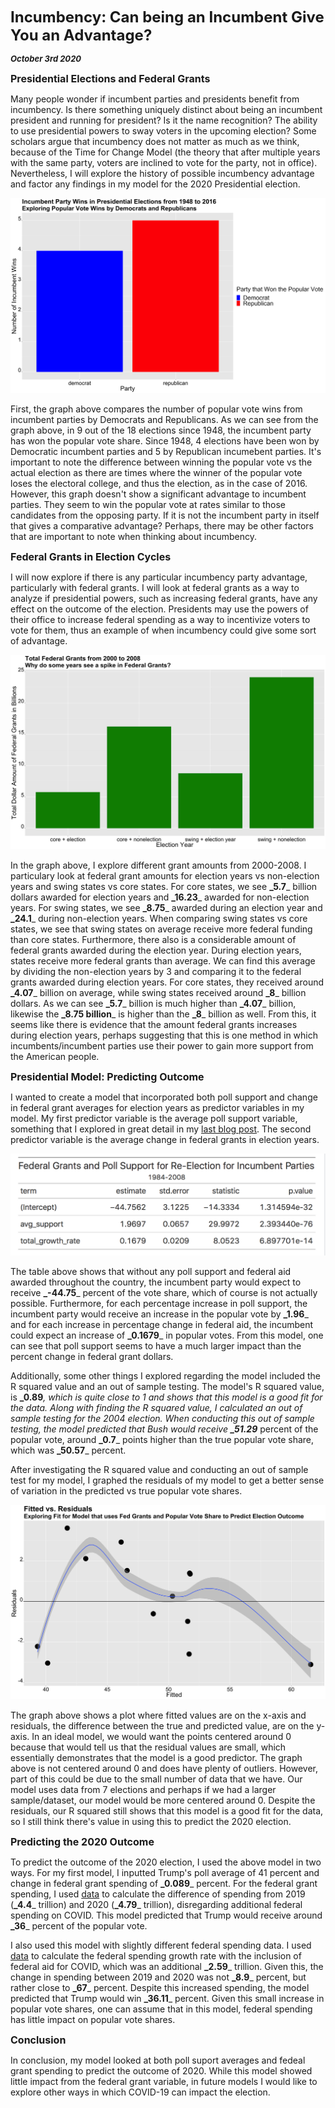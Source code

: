**<font size="5"> Incumbency: Can being an Incumbent Give You an Advantage? </font>**

_**<font size="2"> October 3rd 2020 </font>**_



**<font size="3"> Presidential Elections and Federal Grants  </font>**

Many people wonder if incumbent parties and presidents benefit from incumbency. Is there something uniquely distinct about being an incumbent president and running for president? Is it the name recognition? The ability to use presidential powers to sway voters in the upcoming election? Some scholars argue that incumbency does not matter as much as we think, because of the Time for Change Model (the theory that after multiple years with the same party, voters are inclined to vote for the party, not in office). Nevertheless, I will explore the history of possible incumbency advantage and factor any findings in my model for the 2020 Presidential election.


![Incumbent Federal Grants Historial](incumbent_historical.png)


First, the graph above compares the number of popular vote wins from incumbent parties by Democrats and Republicans. As we can see from the graph above, in 9 out of the 18 elections since 1948, the incumbent party has won the popular vote share. Since 1948, 4 elections have been won by Democratic incumbent parties and 5 by Republican incumebent parties. It's important to note the difference between winning the popular vote vs the actual election as there are times where the winner of the popular vote loses the electoral college, and thus the election, as in the case of 2016. However, this graph doesn't show a significant advantage to incumbent parties. They seem to win the popular vote at rates similar to those candidates from the opposing party. If it is not the incumbent party in itself that gives a comparative advantage? Perhaps, there may be other factors that are important to note when thinking about incumbency.




**<font size="3">  Federal Grants in Election Cycles </font>**



I will now explore if there is any particular incumbency party advantage, particularly with federal grants. I will look at federal grants as a way to analyze if presidential powers, such as increasing federal grants, have any effect on the outcome of the election. Presidents may use the powers of their office to increase federal spending as a way to incentivize voters to vote for them, thus an example of when incumbency could give some sort of advantage. 



![Incumbent Federal Grants in Election Cycles](incumbent_grants.png)


In the graph above, I explore different grant amounts from 2000-2008. I particulary look at federal grant amounts for election years vs non-election years and swing states vs core states. For core states, we see **_5.7**_ billion dollars awarded for election years and **_16.23**_ awarded for non-election years. For swing states, we see **_8.75**_ awarded during an election year and **_24.1**_ during non-election years.  When comparing swing states vs core states, we see that swing states on average receive more federal funding than core states. Furthermore, there also is a considerable amount of federal grants awarded during the election year. During election years, states receive more federal grants than average. We can find this average by dividing the non-election years by 3 and comparing it to the federal grants awarded during election years. For core states, they received  around **_4.07**_ billion on average, while swing states received around **_8**_ billion dollars. As we can see **_5.7**_ billion is much higher than **_4.07**_ billion, likewise the  **_8.75 billion**_ is higher than the **_8**_ billion as well. From this, it seems like there is evidence that the amount federal grants increases during election years, perhaps suggesting that this is one method in which incumbents/incumbent parties use their power to gain more support from the American people. 



**<font size="3">  Presidential Model: Predicting Outcome </font>**



I wanted to create a model that incorporated both poll support and change in federal grant averages for election years as predictor variables in my model. My first predictor variable is the average poll support variable, something that I explored in great detail in my [last blog post](https://fyohannes.github.io/Data_Elections/Poll.html).  The second predictor variable is the average change in federal grants in election years.


![Incumbency Table](incumbent_table.png)



The table above shows that without any poll support and federal aid awarded throughout the country, the incumbent party would expect to receive **_-44.75**_ percent of the vote share, which of course is not actually possible. Furthermore, for each percentage increase in poll support, the incumbent party would receive an increase in the popular vote by **_1.96**_ and for each increase in percentage change in federal aid, the incumbent could expect an increase of **_0.1679**_ in popular votes. From this model, one can see that poll support seems to have a much larger impact than the percent change in federal grant dollars. 

Additionally, some other things I explored regarding the model included the R squared value and an out of sample testing. The model's R squared value, is **_0.89**_, which is quite close to 1 and shows that this model is a good fit for the data. Along with finding the R squared value, I calculated an out of sample testing for the 2004 election. When conducting this out of sample testing, the model predicted that Bush would receive **_51.29**_ percent of the popular vote, around **_0.7**_ points higher than the true popular vote share, which was **_50.57**_ percent. 

After investigating the R squared value and conducting an out of sample test for my model, I graphed the residuals of my model to get a better sense of variation in the predicted vs true popular vote shares.


![Incumbent Federal Grants Residual Grants](incumbent_residuals.png)



The graph above shows a plot where fitted values are on the x-axis and residuals, the difference between the true and predicted value, are on the y-axis. In an ideal model, we would want the points centered around 0 because that would tell us that the residual values are small, which essentially demonstrates that the model is a good predictor. The graph above is not centered around 0 and does have plenty of outliers. However, part of this could be due to the small number of data that we have. Our model uses data from 7 elections and perhaps if we had a larger sample/dataset, our model would be more centered around 0. Despite the residuals, our R squared still shows that this model is a good fit for the data, so I still think there's value in using this to predict the 2020 election.



**<font size="3">  Predicting the 2020 Outcome </font>**


To predict the outcome of the 2020 election, I used the above model in two ways. For my first model, I inputted Trump's poll average of 41 percent and change in federal grant spending of **_0.089**_ percent. For the federal grant spending, I used [data](https://www.cbo.gov/publication/56324) to calculate the difference of spending from 2019 (**_4.4**_ trillion) and 2020 (**_4.79**_ trillion), disregarding additional federal spending on COVID. This model predicted that Trump would receive around **_36**_ percent of the popular vote. 

I also used this model with slightly different federal spending data. I used [data](https://datalab.usaspending.gov/federal-covid-funding/) to calculate the federal spending growth rate with the inclusion of federal aid for COVID, which was an additional **_2.59**_ trillion. Given this, the change in spending between 2019 and 2020 was not **_8.9**_ percent, but rather close to **_67**_ percent. Despite this increased spending, the model predicted that Trump would win **_36.11**_ percent. Given this small increase in popular vote shares, one can assume that in this model, federal spending has little impact on popular vote shares.


**<font size="3">  Conclusion </font>**

In conclusion, my model looked at both poll suport averages and fedeal grant spending to predict the outcome of 2020. While this model showed little impact from the federal grant variable, in future models I would like to explore other ways in which COVID-19 can impact the election.







